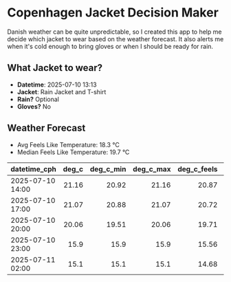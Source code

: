 
# Copenhagen Jacket Decision Maker

Danish weather can be quite unpredictable, so I created this app to help me decide which jacket to wear based on the weather forecast. 
It also alerts me when it's cold enough to bring gloves or when I should be ready for rain.

## What Jacket to wear?

- **Datetime**: 2025-07-10 13:13
- **Jacket**: Rain Jacket and T-shirt
- **Rain?** Optional
- **Gloves?** No

## Weather Forecast
- Avg Feels Like Temperature: 18.3 °C
- Median Feels Like Temperature: 19.7 °C

| datetime_cph     |   deg_c |   deg_c_min |   deg_c_max |   deg_c_feels | weather   | wind   | rain   |
|:-----------------|--------:|------------:|------------:|--------------:|:----------|:-------|:-------|
| 2025-07-10 14:00 |   21.16 |       20.92 |       21.16 |         20.87 | Rain      | Low    | Low    |
| 2025-07-10 17:00 |   21.07 |       20.88 |       21.07 |         20.72 | Clouds    | Low    | None   |
| 2025-07-10 20:00 |   20.06 |       19.51 |       20.06 |         19.71 | Clouds    | Low    | None   |
| 2025-07-10 23:00 |   15.9  |       15.9  |       15.9  |         15.56 | Clear     | Low    | None   |
| 2025-07-11 02:00 |   15.1  |       15.1  |       15.1  |         14.68 | Clear     | Low    | None   |
        
